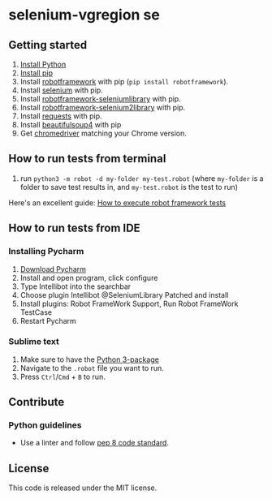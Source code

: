 # selenium-vgregion se #

## Getting started ##

1. [Install Python](https://www.python.org/downloads/)
2. [Install pip](https://pip.pypa.io/en/stable/installing/)
3. Install [robotframework](https://pypi.org/project/robotframework/) with pip (`pip install robotframework`).
4. Install [selenium](https://pypi.org/project/selenium/) with pip.
5. Install [robotframework-seleniumlibrary](https://pypi.org/project/robotframework-seleniumlibrary/) with pip.
5. Install [robotframework-selenium2library](https://pypi.org/project/robotframework-selenium2library/) with pip.
7. Install [requests](https://pypi.org/project/requests/) with pip.
8. Install [beautifulsoup4](https://pypi.org/project/beautifulsoup4/) with pip
9. Get [chromedriver](http://chromedriver.chromium.org/downloads) matching your Chrome version.

## How to run tests from terminal ##

1. run `python3 -m robot -d my-folder my-test.robot`
(where `my-folder` is a folder to save test results in, and `my-test.robot` is the test to run)

Here's an excellent guide: [How to execute robot framework tests](https://gist.github.com/GLMeece/c26aae72fb1f8aa5192065793aab3477)

## How to run tests from IDE ##

### Installing Pycharm ###

1. [Download Pycharm](https://www.jetbrains.com/pycharm/download/#section=windows)
2. Install and open program, click configure
3. Type Intellibot into the searchbar
4. Choose plugin Intellibot @SeleniumLibrary Patched and install
5. Install plugins: Robot FrameWork Support, Run Robot FrameWork TestCase
6. Restart Pycharm

### Sublime text ###

1. Make sure to have the [Python 3-package](https://packagecontrol.io/packages/Python%203)
2. Navigate to the `.robot` file you want to run.
3. Press `Ctrl`/`Cmd` + `B` to run.

## Contribute ##

### Python guidelines ###

- Use a linter and follow [pep 8 code standard](https://www.python.org/dev/peps/pep-0008/).

## License ##

This code is released under the MIT license.


